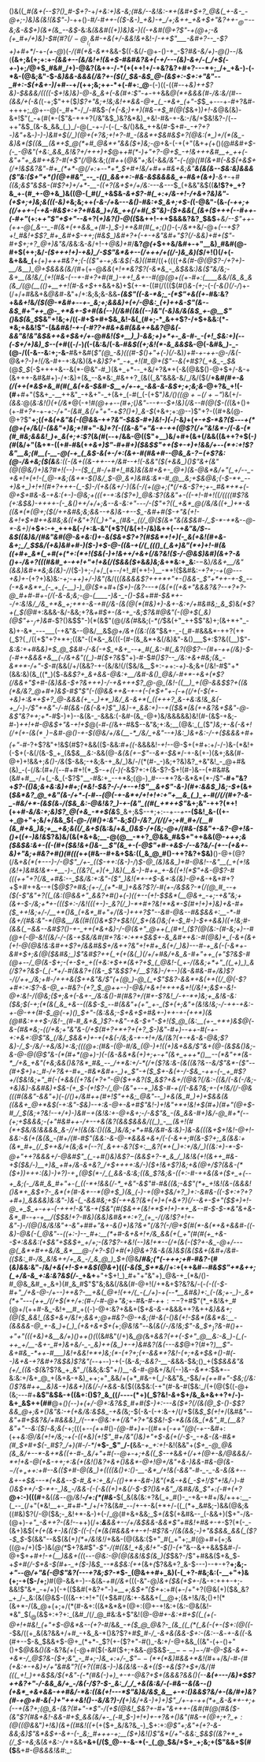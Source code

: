 ()&((*_#(&+(--$?()_#-$+?-*+/_+&:+)&-&;(#&/--&!&:-*+(&#+$+?_@&(_+-&-_-@+;-)&)&(&!(&$"-)_-++()-#_/-#++-(($-&-)_+&)-+_/+;&++_+&+$+"&?++-$_@-$--&;&-&$+)(&+(&_--&$_-&:&*(&&#((+)_)&)&_-)((-+&#(@+?$"-+(@+;-&(+_#+/+)&)-$_#(#$?(/-@__(_($_&_#-+&(+/-&&!_&+*&!-/_-++$"___-&#+?--_-$?+)+#+*_/-+_-(+-@_)(_-/(#(+&-&*_+&&-$((-&(/-@+-()-+_-$?_#&-&/+)-@()--_/&(__(&+;&(+;+:+_-(&&+*--(*&/&!+!(&+$-#&#&?&+(-+/---(&)-&+/-(_/+$(-+_-)+;_/_@+$_#&#_/+)-@&?(&++-/-*(+(++!+/-+&?&?+#+?---*+;_/+_+&-)-(-*&-(@&;&"-$_-&)&&-&&&(/&?+-($(/_$&-&$_@-(&$+:-$+:+"&"--_#+:-$(+&+-)_/+#--+/(++;&;+_+_-*+(-#+:_@__-(-)((-((#--+_&)++$?&)-$&&&/((((-$+!&)&)-@-&_&+(-&(#+:$"-+-_++&&_@(*+&&&(#-/&:&/(#_-_-(&&/+(-&(_(-+;$"++($_)$?+"&;+!&;&!+*&&-@+_(_-*&+_(+"-$_$_+---+-#+?&#-++++;_@+--@(-_#+*-/_/-#&$-*(+(-&;_)_++)(#&-+*_$_#(@($_&+)_)+!-&_@&(&)-&+!$"(_-+(#(*-($"&-+++?(/&"&$_)&?&*&)_+&!-#&-+-&:-/&/+$&!&?-/(--++"&$_(&-&_&&_(_)_/-@(_-+-/-(-(_-&/()&&_++&(#-$+#-*_-+?+?-)&"+*&_-)-)-)&#+$(/_)(@+(+?&;+!+?-#_-(&&*+$&#&$+?(@&:(*_)+/(*(&_-&)&*($((&__(&*+$_@(*+#_@&*+"&&($+)&;-@_+&-(-+(+"(&+_+(_+()(@_#&#+$-(-_-@&"(+&:_&&_&!&?+/+++)+$_@+_+#(*-)+"+?-@+$_-+!&+++&#__+_++(-&"+"+_&#++&?-#(+$"(/_@&:&;(*(#+*+(_@&"+;_&(-&*&/&"-(-$(@($(#(&+#(-&$(+&$+$($_/+!&$&?&"-#+_(*+*-@(/+:+--*+*_$+#+!&/+#+_+#&+&;&"__&_(&(&--_$&:&)&&&($"&:($+"+*()(@+#&"_--_-(()_&&++:-#&-&$&&&&_+-#&+(&+)__-&+*-+_#((&;&*$"&$&-(#$?+)+/+*-__-((+?(&+$+/+/&:---&---*_$_(+&&"&$((__&!$?+_+?&_+-(#_+-@+&_)&((@-(_#(/_+&$&*-&+_$?-#(_+:+/&-+!-/+&+?&)&"-(+$+;+)&;&_((_$($-_&)+*&;&;++_(-&-/+_&---_&()-#&:+$_&+;+$-(_(-@&"-(&*-(-++;_+_((/+++-(-+&-#&$+:+?+#&&_)+/&_++(/+#(_$"&)-_($+&&(_(&+($+++(--_#+*_+-(-#+"_(+:+*+"$"+$+"--&*+?(_+)&?()-@((_$&++!-++$&&&?&?_$&$__+*&/--$"++-(++-@(_&--_-#(&+(++&&_+(#-)_$-)++&#(#(_+;()()-*(-_/&*_+&/-@+*(--+$?+!_#&!+$$?_#+_&#+$-++;(#&$_)&#+?+(-+-+&"&#+"$?(/-&&)+#+($"-#+$+;+?_@+)&"&/&*&:&_-&_/+!-+_@&)+#_/__&?_@(+_$++&/&#+-+"__&)_#&#(@-#+$(++;&/_-($+++!+)-+&)_/-$$"&*&+--(/+++/+((/-)&_&)($_/+!()(/+(-&+&&_(__+_(+)+++#&?+;(-(($"+-+;&:&$(*-*&)(*(*_#_#_/((+((((_+&(#-@(@$?-/+?+)-__/&__)_@+$&&&*(*&/(#_+(+-@_&&_(_+!+*&?$?(-&*&_-_&$&_&:_)&($"&/&;-&+__(&!&/_(+!(#&-(--+-#+?+#(#_)-++!_&+--#(@(@+((+-#+:(____&&/(&_&_&(&_/(@(__(()+__++!(#-&+$_++&&+&)+$(+-*-((#(/((($(#()_&-(+;_-(_-(-&()(/-/_)+-(/+/_+_#&&+&_@&#-_&"+/+:&;&;&-&&__-*(&$"((-&-*&;_-(*$"_+&(_(+*-#&:&?+&_&+!_&_/($(@-*&#+--+-_&;+;&&&)+(+/-@&:_(+)++&-$"(&--&$_#+"++_@-_+*&+-$+#(&(--)(/&#((&((--)&"(-&)&/&(&$_+-@__$"()_&_$(&_$_$&"+!&;+/((-#+$+#+$&_&!-&(_(#+;-*_&++$?-/+$+&&:(*-*&;+&&!$"-$($&_&#&!-+-(-#$?$?+#&+&#(&&++_&*&?_@&(-&&"&!&"&$&++&+$&_+/+*-@_#&!($+__)_)-&&;+)+*+-_&-#-_-(+!_$&:+)(--(-$+/+)&)_$--(+_#((-/-)_(_(-(&:&/(-&_-#&$((+;&!(*-&_&&$_&-@(-&#&*_)-*_-(@-/((-&--&:+;-&-__#&+&#(_$"(@_-&)(((#-$()+"+(-)(/-_&)_)+#-+-++*-@-/&(-*_@&_+?-)+!(/_&-#+-+:&/&)(&+*&)$?+"_-+_+!(#_@+($"--&(+#$?(_+&_-_$&*(@_$_$_(-$++++&--&(*-@&"-#_)(&+_+*--_+&/+?&*+(-&(@&$()-@+$+/-&-+(&+++-&#&#+)-/+:&)+(&_--&*&:_#&++?_(&((_&"&&&-&/_/&/($(/__+&_#(#+-&$(/(++$(*&$+&_#(#(_&(+&-$&#-$__+/+-+_-&&-&-&$+;+;&;&-_@+?&_+!(-(#__+#+"($&+_-__++&"_-+&+"-_+(&+_(-#(_(-(+$"_)&/()($(@+-(/+-$"_)&(+/-_(&&:_@(_&:&!()(+(/&*_@(-+!_#(@+*+--*(#+;_(_)&"-*--+--$+!&)(/&--#(@($-$($(*_(&+()+(+_-#+?+_-+-*+:-/+"-(&#_&(/+"+"-*+_$?()+)_&-$_(+&+;+:_@_--)$"+?-((#+&(@-@+?$"__+;(*(+&(_+&"&(-(_@&*&-+*+?&"-$&$-#+)&!-)(*-/-&_)_+(_+-+$-*&?($---+(*(@+(+/_&(/_-(&&"+)&;+!_#+"-&_)+?(-((&-&"+"&-+-++(@$?(/+"&!&*-/(-&-(*(#_#&;&&&!_)+_&(+;+:$?_(&_(#_(--+/&&-@(($"+__)&/+#+(&+(/&&((&++?+$(-_)(#_(&/+"(&+*-((+_#-#_&(+_____+&_+)$"-#+#+)($&$$"++($+-+)+!_&&/+_--(*+:+!$?&"__&;(#__(-__-@(-+_(_&$-_&*(+-/+:(&+_-#(#&+_#-*-@&_&-$?-$(+$?&:(@-/&+&;($(&__&:((-(&_+((&_-++--+/&#--+!(-&*&"($(+&&_)()$"&+_(&"(@(@&/_)+)&?_#+!(_-*-)--($_(_#-/+#+!_#&)&(&#+&+-_@+)(&-@&*&/+"(_+/--_-+&+!+(+!-(_@-*&;(&+*-$()&/_$-@_&+)&#&:&*-#_@__&;+$&__@&;_(-$-*+_--+)&+_)+!+!(#+?+++-(_-$_)-/(+&(_&+/-)(&(*-/(+(*_@+;(*(__/+&-_$?+;+-_#&*+*+(-@+$+#&-&-_+&:(+-)-@&;+(((__+-+:&($?+)_@&:$?(&&"_+-((*-*+!-#+!((_/(((*(#$?&(+:&$&)-++++-(-_&()+*+/+/+;&--&_-&:+"---/-($"+?((_+&*_@(/&/&((+_)+*-&((&*(*(@+;($(/++&#&;&;_&&--+&)&-_+--_$_-&#+#($-_+"&(+!-_&*+!+$+#++&#&;&((+&"+?((_)+"+_(#&-_((/_@($(&+"&(&*___$&#-/_$-*_-+*_&-_-@-*-&+)_/__+$+:-+_+++&(-/+:&-&"(*$?(/&(+!-/&)&++(--+*&"&/_$--&$((&)&/(#&"&#(@_-&+&:()_+-&($&+$?+?(#_$&*+!+)(-_&(+&!(#+&-&+;_/_$_$&/(+&)&#+#-)($-)+$-@-((&-+(/(_((()_(_&+)&"(*+)+!-#(&((+#+_&*(_+#(+(*+:(*+!($&(-)+!&$+$+/+_&+(/&?&!($-/-@&$_)&#_)(&+?-&()+-_/_&+?(((#&#_$+$-++!+"+!+&(/($&&($+*&*&)&;&*+*&:+_&:__-$-$&)_/&&+__/&"(&&)&#+*&;&(&)-/_/($-)+;-/+/_(+--/+!_#(++!-)__-*+!($&#&:_-+?+;-+_(_@---+&)+-_(+?+)&)&:-_+;-++)+/-)&"(_&/((_(&&&&$?+++*+"+-()&&-_$"+*++-+-$_--(-*&*&*+_(-_+_(-__)-)_@($+_+#+*($+)-(&?---+(&(+((+&+"&&&?&?--+?+?-@_#+#-#+-(/(-&-&;&;-@-(____-)&-_-()-$&*+#_#-$&*+--/+:&!&/_/&_+*&_+;+*+-&-+#(/&-(&(@(*(#&)+)-&+-&:+/+#&#&;_&_$_)&_(*$?+(_$(@_#+:&&&-&/-&&;+?&*+#_$+-(&-+_-&;$?&#_@&"(-_(_@_+_$(_&)(@$"+-_$_/+$_)&#-*$?()&$$"-)(*(&$"(@(/_&(#_&&;(_-*(/_$&(+"_++$$"&)+;(&+*+"_-&)+-&*_---___(-+&"&--@&/__&$_@+/&*+((*&:((&"_$&+-_-(_#-#&&&*-++?(++(_$$?(_-/((+$$"+?+*+;((&"-((*&-_&(((-(#-(&_&*+&(/&)&"-&()___$+:$?&((__)$"-_&:&:+_+#&*&)+$_@_$&#-/-&(-+$_+&+_--+_#(_&:-#(_&?(@$?--(#+-++(/&)-$-(-#++&&&+&__(-/&+&"((_)-#($+?&*$"+)-#-$_#()$?--_/&:+&+#&;(&_-&*+*-/+"-$-#(_&&(/+/(&&?-+-(&/&!(/($&/&__$+:-*+*+:-_+)-_&;&$+$(/&!-#$"+*(&&:&)(&_((*_)($_-_&_&$?+_&+&&-@&:+__/&#-&()_@&/-#+*-+&+(*$?(/&&+"___$+#-(&)&&-$+?&+_++)-/-+&+++$?_@-@_(&!-((__)_+(@-&&$$?+((&(*&/&?_@+#+)&$-__#$"$"(-(@&&++&-+-_+(-_(+$+"+-(-+((/+(-$(*+*-+&)+:&*+$+?_@-&&&(+_-_)+*_)&/_&-&+*(_((+++?_&-+&:&!&_&(-+_/-)-/$"++&"-/__-#(&&_-(&_(-&_+)$"_)&)-+_&&:+)--+(($&*_(&(++&?&___+$&"-@-&$"&?_++;+*-#_$-)+)--&(&-_-&&&:(-&#-(&_-@+)&/&&&&&)&!(#-(&$-+&;-#-)_++!+#-@&$+"&-+!+$_@(-_#-(_/&+-#&$--&"&;+:&;__(@&:_(_($"_)&;+-&(-&+!(/+*(+-(&$(*__-)-$&#-@()-+-$(@&/+/&(__-*_/&/_+&"--+)&:_)&+&:-/-+($&*&&+#+(+"-#_-$?+$$?&"+!&$(#$?+&&(($-&&:_#+((_-&&&&!-*+!-*-@-$+(+#+:+/-/-)&-(*&!+(-$+(-&(/(&-$_+_(&$_&__&:-_&&(@-_&(&(+$-$$"--&*-$&*_/-$+$-&(+-)(&+;&&(#-@+)+!&&+;_&()-/&_($-&&;-+&;&-+_&/_)&/-/(*(#-_-)&;+?&)&?_+&"&!_-_@+#&(&)_-(-(/&:(#+/(--#+#+!(*_$-*-+((-)(*-&$?+:+(&-$?-$+!(#-)&--(+#&#&(&#+#__-/+(_-&_(-$?$"__-#&:+_--+*&;(@-)_#---*+?&-&*&*(*-/$"__-#+"&?+*$?-(()&;&+&:&)+#+;(*&!-$&?-/-/_+--+!$"__&+$"-&-)(#+:_&&$_)&;-$+*(&+(_$&*&?_@_+&"(&-/+*-(-#--(@(-+-&*+/+!+!+:+"+__&_(_)_+-#(/(/(#+?-&-_-#&/+*-(&$(&_-_/($&_&:-@&!&?_)-+-(&"_((#(_+*++$"_&+;&"-++?(*+!(++#_-&/&:+;&)$?_@(+&_-*+$(&___$_&+;&$--+;+:--+*--+*__--($&!_&-((+-+_@+"+;&/+/&&_$(_-@-/(#()+:&"-_&;_$()-/&?_/(/(/+;+#_#+/(__#(&_#+&_)&;+__+&;&((/_&+$(_&:&/+*&_()&$-/+(&;-@+/(#&-($&"+-&?-@+!&-()+*(*(+-)&!&*$?&)&/(&(*&+&;__-@(@__-*+?_@&&_#&$+"++&&(@-*+++;&_($&$&:&+-((-(#_+($&!&+()&-__$"(&_+-(-@$"+#-+&$-/--&?&/-(+--(+&+-&)+"&;+#&?+#()(#(((*+*+*(#&--#+&+$&:((_&_@_#()-++?&?+$&)__()-@+$(@$?(/&_+&(*(+---)-/-@$"_/+-_(($-++:(&-)-/_)_$-@_(&)&&_)+#-@&!--&"__(_+(+!&(&!+)&#&!&*-+__-)-_((&?(_+)(+_)&)(__&-)-#++_+-&((+!(*$"+&-@$?-#(((++"+?(/&_+#&:--_$&/&:+:&"-($"_)&!(*+-+$-&+:&(&)-@+&-_+&+#+?+$+#++&--+($_@$?+#&;(+-/_(+*-#_)+&&?$?___/-#(+-/&$&?-*(/(@_#_--+($(-$"&"+?((_(&:(@&&+"_&&?+#()+(-)((+--(+!-$_$&*(__@&+_-+;-+&"&;+(&+-$__-/&;+*+-((($+:-/&!(((+-)-_&?(/_)-*+#+?&!+*&*-$(#+!+)__+)&)+&-#_+($_++!&;+/-/__+*()&_(+&*_#+"+/(&-)+++?$"_--*&#-@&--#&$&&+:__-*-#(&+/(#&:&"-*(@&__/&((#((()&*$?+$&!(/_$+(_&()&;(+-$_#-)-$_++&&)((+!&;_#-_(&&(_$-$&&--&#$?()-+-_++(*&+&)-/-@(&+"_@++(_(#+!_($?(@(*&:-(_#-_&;+)-*-#(@+*(-_@-_&!((&/-/-(&-+$&/&#(#+?&:+:+*+$&$+-&_&#++&:-#(@&)+_(-&+(&+(+!-@(@&!&:&#++$?+/&__&_#&$+/&++?&"+!+#+_&(+/_)&)---#-+_&(-(-&*+-&#+$+;&(_@($&#&;_)$"&#$?++(_+(+(&(_)(/+/+#&/+&_&-#+"++_(+"$?&$-#(@+--/_@(&-$+;-_(+-$+_+((+&:+$+*(&+?+$_(_@&!-(_+-/(&&;+*+"_((_+)_)_&(/$?+?&$-(_(-*+/-#(&&?+((&-_$"&$$?+/__$?&)-/+-_-_)_(&-&#&-_#+/&)$?-/(/++_/&;+#-/+++&($_++_&"&/$"(+(@_)-@_(_+$"_$&?-&&*+&(++((/_@(-$?+#+:+:$?-&-@_+-#&?-(+?_$_@+__+--_)-@&/+&+!++++&_+!(/&!+;&$+-&!-@+:&!-/(@&;($+;&+(-&+-*_/&:&*()-#(#&?+/(#+-$?&!_/-+-*+)&;+_&!&-&:($&;_$(-+;(*(&(_&_+&--((&$-$_--#(&&"+(+"_+-_($+(+;&"+(&!&!&;-/-*++-+&:-+-*_@-*++(#-$_@(-+)()_$+"-(&:&*&;-$+&+$+#_&+-_)+_+-+-(++*_)(&(@_#&:+++$-/&!-_(#-#_&+&_)$?-+&"-_+&-$+"-$+!($_@_(&:__(+-_+*+)&$_@(-&-(#&*&;-((/+_&;+"&"&-(/+$(#+?+*+?+(+?_$-)&"-#_+_)-_-_++-#(-+-+:+&+:_@$"&_(/&/_$&&+)+-+(+_&(-/&;&*-*+__-+!+/&*_/_(&?($+$-+&*-&-@&;$?&)-/_$-/&/-__+&/&)+:&;(*_((@+:(#&-(@-#_/&_(@-)+!((+)&+&*_&_/$"&+(@-(&$&_()&;-&-@-@(@$"&-(*(#+*(@+)-)(-(&-&&*&(+)+;+-+"(&+_+++*()__--(*&"+*(&-*_/+&_+&"(+&;&&()&?&*_#&_--_/+*&:+/-*(/+($?&:&-(&((&?&-_-&/$"&*-($"--(#+$+)+:_#-/+?&+-#+_-#&*&#+-_)+_$"__-+($_$+-&(_+-/-$&_-++-(-_+_#$?+/($&!&;+"_#(-(+&&((+?&(+?+"-@($++&?($_&$?+&+/(@&?(/&:-((_&/(-&(-/&;-+&)&)-&&#&)+$&-(+_$-(+!$?-/_@-(&"+--+_)&$-#-+(/(_-&&?&;_+-(+!__&/(/-@_&(((#(*&*&"-&&"+)(-(/()+/&#+_+(_#+!$"++&;_@&"--_)+&(&_#_)+)+$&_&(&_(_(&&+_@+*&__$(-+:&"-$&)--+:&_-@+*-&+#$"&!-)+!&"+*+!&!+$(#+)(#+"(@+$-#_/_$(*&;+?&!--+/+)-)&#_$-$+(&!&:_+-@+&+;-/-&$"&_-(&_&&-#+)&/-@_#+*(--(+;+$&&&;-(+"_#&#++-/+-__-+&(&?(&&$&&&/((_)_-__(&+!(#(*+$&/&!&&&&_&-__/_/+!(*&(&:()(*(_&*_)&*_/&;+*+#&/&#_-&:&)-)&-&(((&*+$+!&!-@+!-&&:-&(+(&(&_-(#+/(#-#$"(&&:-&-*_@-*&&&_+&+/(-(-&$+$+;_#(&-_$?+;_&(&&:+(&*_#+_(/_$_+_+&/+$($&;&+(--_$?(_-$&++-&?($+:__&?(*+(_)+:+/&/_)((&:+)-*-$_-_@+"_++?&&&*+/-@&#$"_(_-+#()&)&$$?-$(&&$+?-*_&_/_)&!&(+!(&++_#&-+$($&/-)__+)&_+#+/&-&+&?_/+$+_+++:&/-)($+!&+$?_)&;+&(@+*_/$?(&&-(*($+)_)+*+_+:(_&)-)+?_)-$+_+$(@_$(*-/_(_&&-&:&;((&_$?&;_&_-((+:-#-++*&_(&_+($+_+(--+_&;(-_/&#_&_#+"+-(_((-*+!&&(/-*_+&"-&$"_#-#_&((&;-&$"(*+_+!&!(&-(&&&!()&*+_&$+?-_&*(+(#-&__+--*(@+$_)(&_(-)-+(@+$&/+?_)+:__-*&#&-((-$+:+?+?+#+)_&&&&)&:&"-)&-(_-&&#&;+$(-++&?(_&_+(+)+(+&+?_)(/--&+-$+"($_$+)+!-@_+_$_+-++-(-+++!-*&"&-+(_$&"(#($&++(&!+*_$+!+)-*+_&--#-$-$-*&"&+&-&*_#--+-+__/($_$&!+?-#&)(&&)&#&*+:+?_(+_-/(/&!$?+!+-&"-)-/(@()&/&!&"+-&"+#_#+"_&+_-&()+)&?_&+"(/&?(_-/_@+$(#(*-&(*+&+&&#-((-&)-@&(-(_@&"--((+:-)--_#+:__(*+#-&+&+!+/&_&&(+(_+"(#(#(+_+&--$+:&&&:(_+$&"+$&$+_+/+;-(&?$?-+&!(--)&!+*--(/_+_(&(-($?+-&_-@+/---@(_&*+#++&/&_&*___@-/+?-$()+#(_+)_@&_+?&-&(&)&$(&($&+___(&#+/&#-(($&:_#-/&_&!&++/+_&_-/_&_@_)_$+(_@&__/_#&;(*(-+++;+#-#&?-_(#(_&)&_&:&"-/&/_+&(+!-$+*&$(@&+_)((_(-&($_$+*&/_/+:+(++&#-_-#&$$"+*&++;(_+/&-&_+:&:&?&$(/_-_+&+__+"+$+!_)_#+"+"&"+)_@&-+_(*&/()-#_@&_&#_+_&+)(#_&_#$"$"&;&&(/&&(#-@+!(/+*&+$?&?&/-(_-(-((-$-#+"_/+&-@-/+--)++&?-__+&(_@+!(++/(_-(_/+)-+(--*__&#&)+:_(-(&;+-_)-_&+(*+"---(++_/(/+$(*+/+:(#-/-#-@+"&;_+-#&-_#-+_$+:--$?+#$"(*_+&!&+_#(@+/(++#-&_-&!+__#_+((-)-@+:&?+&&+($_+&-&-+_&&&++?&++*&)&&+;(@_(_$_&&!_(&$+&+/&!+;&&+;_@+#&?-@-+&;(#-&_(-_()&(+!-$&*(&&*&:__-(&&&&-@_+-&_)+(_)_(+&+&+$+_(*+;_@&!&"--_&(*&(_/-/&!&;$"-&_$+$_)$?_&-#()+-+"+"(((+&)+&__&/+)()++()(*((&#&"(/+)&*_@(*&+_&&?(++(-$+"_@__&:-&_)-(_(-++_+/__-&+-_#+)&+&/-_-_&)++(&_)+-+)&#&?(&(---&$_@+?(#+?_)__$"-&+#&_-*++-#___)&!+&&!+*+)&;(*-(+?+;(+-&&*+?&!-(+;+&+$&+()-#(--)&+&-+?&#+?&$&)$?&"(_--+--)-+(-(&-_&;-&&?-__-&_&&-$&;()_+($_$&&&"&(+/_((&-$(_&?$?&_+_&"_/(&&;&:$"+/_)__-&-#-@_&+/&/(--)&-_-&*+:_$&*--&:&:+/&+_@_+(&+&-+&)_++;+"_&&/+(+*_#&-+(_/-&&"&_-$&/_+(++#+"-$&;(/&:()$?&#++__&)&-+)&&+)(&(/-/+&&_-&($((&$&:(-+"(#-&-#($&:_/(+(@($((-@+(&;---#+__&$"&$&-+((&+:()$?_&_((/----(*+)(_$?&!-_&_+$+/&_&+&++?+/-)-&+_&$++(#_#___@+*()(--)+(+/-@+:&?&$_#+#($-)+:---&($+?(/(&(@_$-(_)-$$?&&_@+;&+()&"&:-+(+&/&:&$_&_-+&(*&;-$(-&-(-+:&-+/(/+$(&_$_$(*+!+*_/(&_#&"--&"+#+$&?&/+#&&&)_/(--*-@&:++(/&"+?+"&$&!-$-*&(&(&_(*&"_#_(__&?&"+"--&:($_/-*&;&(-*+;(((+_--(+_+#()-_(@-#+)+_-((#++(_-++"(@(-+_--&#+:(++*&:_@_/&(+!+/&;_-+(-_((+_&)_(+!$"_#+/&"()&)+"+$-&(+(/-$-_-+&-(&-#&*(#_$+#+$(-_#$?_/+)(#-*_/-*_/__+$-_$"_/-(__&&-*+_+:+!-*&!(&&"+(_$+_-@_@&(&_&/+--*-&+*&((+-#-_&/+"+#(--@+-+;+&((_$--+_&___&+(/++(@+-&/_@&&&/-*+!+&-@(_+&-++;+:&(+(&!()&?+*&+()&*&*-@__+!_@+/&"_+&-_)&&-#&*-@(&-$-/(+_++$+:+*_#--&(($+#-@(&_)+((((&()+:()-__-&*_/+!&(-&&"-#-_-_-&-&(&+--&+-+$_&-*-*-*(_+&&--$-#_&+:+_&/-(()+*+-&#-)&"(*&-+&(_-$+!_/$"+!&/-)-#()&$+_+/-$-*+-_)&_-/&&-(-(-&((+)+&(/-$-_$?()&+&"_/&#&/&_$"+:(-_#+(+?___@+:-)(((#__+&(_(&_--@_/&!____-/+:(*(#&-___$(_&(&(&:+?&(_+_#()-_-+&-+#+/&/+++:__-(_--_(/+"(*&!__+-_#+#-*_/+/+?&(&#_--/+-+-&(+*+/-((_(*+_&#&;-)&&(@&;&((#&)$?(/-@($&;-_&!+*-&-)+(-/_@(#+&+&&;_$_+(&_$(+&#&--_(-&&+)($+"-/&-(@+)-*+"_-&++?-(&!-*-++)(/+:___&__&&+--/+/&$&&-&&*$"+#&!+#&+-+-_$?(*(-_-(&+)&$(_+(+(&$+$-)&(($-((-(-(*(&(#&&&++-+!-#$?&*-/(&(&&;-)+"&$&&_&&(_($?-$_$-*_$(&&"--&$(&(+_)(*+/&!&!_/+&&-(@(&&:($+"_#(_+"+;_#(@+#+(+;&((@+/+)($-)&(_@(*_$+?&#$"-_$"-/(#((&!_+&;&!+"-$()-(+"_&--&++&&$&#-/-@+$+*+#+!-+(__)&_&_+((*(--_-@&:-@(@(&&!&$(&_)($_$&?-/$"+#&&($+&_$-+_$+#(/-$+&-$(#+-_+($-)_&_$_--*&$&:(++_(&+*(*$?&&+?_&-$---)--+-+?__+;&;-*+"-*-@_/+"&(-@$"&?(---+?&;$?-*_$-_(@&++#+_&)(-(_+?-#&;&:(-__+"+)&(+;-+($-/+;___)_#(@-&&+-)--&(&*_-+#(/&_+*(((-&"-@_)&+($&(+$+-_/&-+:+++-+;-&&!$"&+_-+/+)(-+(($&#(+&?+"-)_+__+;&$+"($+_+:+#(_+_-/+"+?(@&(+)($&_&?_+_/-_&:(&(@&$-(((&-+:+!+"((+$&#(/&:+-&&&+(__@+;(&+!&/&;()+!(*(&+*-/(&_@+(+;+/(*(#-&+:((&*&*&+(@+:(@+-+!&:+(&:-@&(&!-*&"_$($_@($&$+:+?+:_(&#_/(/_@_#&:&+$"&!(@-@_#+-&:+#+$((_(+(-@+!+#&!_(+"+$-@&*&--(+?-#_/&*&_-+($_@_@&?-_(&_((_(*(_&(-(+-($+:(*_@((-_-$&/((+_&(&?&&+/+#_-+&_&-*()&?$?+*_#_$_#-/_-&+&(&&-$+:-(&:--&*-_+-&((-_&(#+--$-&_$&&+$-@+_(*+*-_$?(+-($?+"-#()_-&:+/-@+&&_((&"-(+-()+"()+$_@&_&_()(&-_&?&*(*+(-@+#($(-&#($+;+&&_-@_$&$____-__$---)-$-/_#-@-$&-&*-+&*-/_@$?&-($+;&"_-_#+;-)&_+:+/-_$"_$--(*+$(*&)_#&&+*&!(#_++/&/-#-*_(_#(+&:+_-+&)+/+"&#&"$?((+?($(#(&-)-)&(&!&--&+(($-+&($?+$+/&/(#(((_+!_)++&$&/_$(+&"-(-*(#&(-)+)_+-+-@&?+$+(&&&?&&()(--__&_(+-_--/&)+$$?++&?+"-/-&&_&/+_-/&(-/$?-$-_&:_/_/_+&(&:&/-(-#&--&(&--()(+&*_+&+&&-++#&/-*&:((&(+!---*$"&)&/&$_&__+-+:()&&$?&/_+-(&/_#+)&?(#-+_@+#_-&_(-_)+"+_++&!()--&/&?_)-/(__+_)&/+&-)+)_+_)$"_/+-+-++(*+_&-&*+-+;+(--+(&?+;(@_&-(&?(#+"-*$"-/(_+$(@&!_$&?+-_#+"&+++-(&#(#(@(#&(_$-(&"$?(#&+&!-_&&-#+$_&&(&/+-_(-#_$-)+!+)+-+?&+()&"(#_&-+(@+;+?_$+:(@($(@&*&"_)+!&)(&+((#&!((+_(+($+_&/&?&_-)_$+:+:_@$"+;&"+(+?-&-&&;&)$"&*&$+-&+-(-_&;_#+++-+;__($+)&!()$"&*(/+"-&&:_$&$((&?+*_+(/_$-+&;_&(_&+&:-/_++&&*__&+(/($_@-+-&-*(-_(_@_$&/+$+_+;&;+($"&&+$(#($__&+_#-@&&&!&#_:_:
